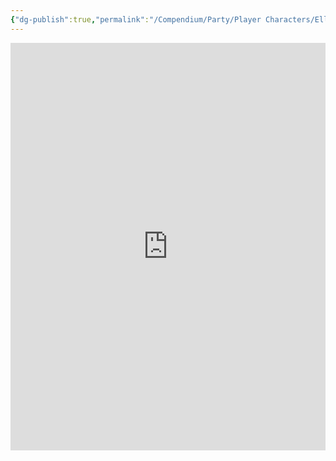 ```yaml
---
{"dg-publish":true,"permalink":"/Compendium/Party/Player Characters/Ellumin Watson/Letters from Lyra/"}
---
```


<div style="left: 0; width: 100%; height: 0; position: relative; padding-bottom: 129.4118%;"><iframe src="https://docs.google.com/document/d/1bByTSvuapL6UDkKGri7hAyrbWdR6yQXrG5uw7DaBvmQ/preview?usp=embed_googleplus" style="top: 0; left: 0; width: 100%; height: 100%; position: absolute; border: 0;" allowfullscreen></iframe></div>
